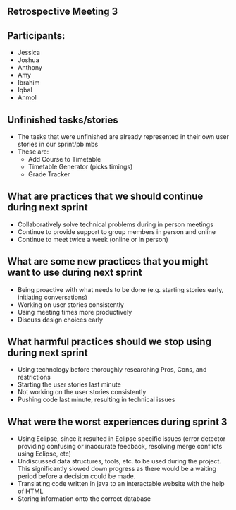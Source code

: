 ## Retrospective Meeting 3

## Participants:

- Jessica
- Joshua
- Anthony
- Amy
- Ibrahim
- Iqbal
- Anmol

## Unfinished tasks/stories

- The tasks that were unfinished are already represented in their own user stories in our sprint/pb mbs
- These are:
  - Add Course to Timetable
  - Timetable Generator (picks timings)
  - Grade Tracker

## What are practices that we should continue during next sprint

- Collaboratively solve technical problems during in person meetings
- Continue to provide support to group members in person and online
- Continue to meet twice a week (online or in person)

## What are some new practices that you might want to use during next sprint

- Being proactive with what needs to be done (e.g. starting stories early, initiating conversations)
- Working on user stories consistently
- Using meeting times more productively
- Discuss design choices early

## What harmful practices should we stop using during next sprint

- Using technology before thoroughly researching Pros, Cons, and restrictions
- Starting the user stories last minute
- Not working on the user stories consistently 
- Pushing code last minute, resulting in technical issues

## What were the worst experiences during sprint 3

- Using Eclipse, since it resulted in Eclipse specific issues (error detector providing confusing or inaccurate feedback, resolving merge conflicts using Eclipse, etc)
- Undiscussed data structures, tools, etc. to be used during the project. This significantly slowed down progress as there would be a waiting period before a decision could be made. 
- Translating code written in java to an interactable website with the help of HTML
- Storing information onto the correct database
